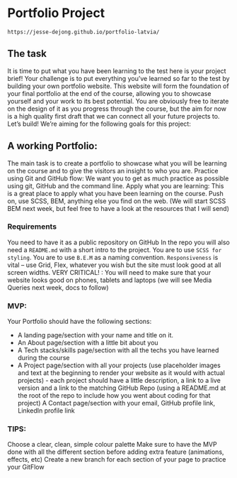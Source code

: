 # Portfolio Project
`https://jesse-dejong.github.io/portfolio-latvia/`

## The task
It is time to put what you have been learning to the test here is your project brief! Your challenge is to put everything you’ve learned so far to the test by building your own portfolio website. This website will form the foundation of your final portfolio at the end of the course, allowing you to showcase yourself and your work to its best potential. You are obviously free to iterate on the design of it as you progress through the course, but the aim for now is a high quality first draft that we can connect all your future projects to. Let’s build! We’re aiming for the following goals for this project:

## A working Portfolio:
The main task is to create a portfolio to showcase what you will be learning on the course and to give the visitors an insight to who you are.
Practice using Git and GitHub flow:
We want you to get as much practice as possible using git, GitHub and the command line.
Apply what you are learning:
This is a great place to apply what you have been learning on the course. Push on, use SCSS, BEM, anything else you find on the web. (We will start SCSS BEM next week, but feel free to have a look at the resources that I will send)
### Requirements
You need to have it as a public repository on GitHub In the repo you will also need a `README.md` with a short intro to the project. You are to use `SCSS for styling`. You are to use `B.E.M` as a naming convention. `Responsiveness` is vital – use Grid, Flex, whatever you wish but the site must look good at all screen widths. VERY CRITICAL! : You will need to make sure that your website looks good on phones, tablets and laptops (we will see Media Queries next week, docs to follow)
### MVP:
Your Portfolio should have the following sections:
- A landing page/section with your name and title on it. 
- An About page/section with a little bit about you 
- A Tech stacks/skills page/section with all the techs you have learned during the course 
- A Project page/section with all your projects
     (use placeholder images and text at the beginning to render your website as it would with actual projects) - each project should have a little description, a link to a live version and a link to the matching GitHub Repo (using a README.md at the root of the repo to include how you went about coding for that project) A Contact page/section with your email, GitHub profile link, LinkedIn profile link
### TIPS:
Choose a clear, clean, simple colour palette Make sure to have the MVP done with all the different section before adding extra feature (animations, effects, etc) Create a new branch for each section of your page to practice your GitFlow